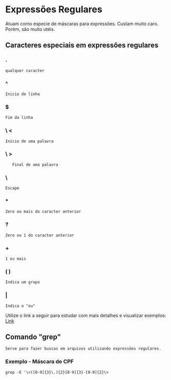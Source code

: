 # Expressões Regulares

Atuam como especie de máscaras para expressões. Custam muito caro. Porém, são muito utéis.

## Caracteres especiais em expressões regulares


### .
    qualquer caracter

### ^ 
    Inicio de linha

### $   
    Fim da linha

###     \ <  
    Início de uma palavra
    
### \ >
       Final de uma palavra

### \
    Escape

### *
    Zero ou mais do caracter anterior

### ?
    Zero ou 1 do caracter anterior

### +
    1 ou mais

### ( )
    Indica um grupo

### | 
    Indica o "ou"

Utilize o link a seguir para estudar com mais detalhes e visualizar exemplos: [Link](https://www.devmedia.com.br/iniciando-expressoes-regulares/6557)

## Comando "grep"
    Serve para fazer buscas em arquivos utilizando expressões regulares.

### Exemplo - Máscara de CPF

    grep -E '\<([0-9]{3}\.){2}[0-9]{3}-[0-9]{2}\>